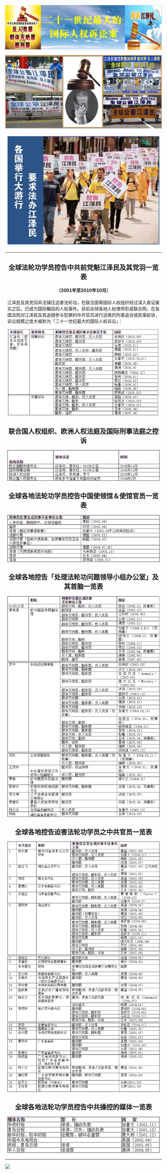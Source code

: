 

<img src="img/2019-04-03_215755-4.jpg">
</p>
<img src="img/92p58PICwi8--1.jpg">
</p>
<img src="img/2016030.jpg">
</p>



<table>
<tr>
<td>
<h2 align="center">全球法轮功学员控告中共前党魁江泽民及其党羽一览表</h2>
<h4 align="center">（2001年至2010年10月）</h4>

江泽民及其党羽非法镇压迫害法轮功，在联合国等国际人权组织经过深入查证属实之后，已成为国际瞩目的人权事件。目前全球各地人权律师形成联合网，在各国法院对江泽民及其追随参与犯罪的中共官员进行迫害的刑事追诉或民事起诉，诉讼规模之庞大被称为「二十一世纪最大的国际人权诉讼」：

<img src="img/2019-04-03_225826.jpg">
</p>
<h2 align="center">联合国人权组织、欧洲人权法庭及国际刑事法庭之控诉</h2>

<img src="img/2019-04-03_235339.jpg">
</p>

<h2 align="center">全球各地法轮功学员控告中国使领馆＆使馆官员一览表</h2>
<img src="img/2019-04-03_235419.jpg">
</p>

<h2 align="center">全球各地控告「处理法轮功问题领导小组办公室」及其首脑一览表</h2>
<img src="img/2019-04-03_230419.jpg">
<img src="img/2019-04-03_230546.jpg">
<img src="img/2019-04-03_230642.jpg">
</p>

<h2 align="center">全球各地控告迫害法轮功学员之中共官员一览表</h2>
<img src="img/2019-04-03_231710.jpg">
<img src="img/2019-04-03_231051.jpg">
<img src="img/2019-04-03_231140.jpg">
</p>

<h2 align="center">全球各地法轮功学员控告中共操控的媒体一览表 </h2>
<img src="img/2019-04-03_231315.jpg">
</p>



</td>
 </tr>
</table>

<img src="img/2019-04-03_161806.jpg">
</p>


